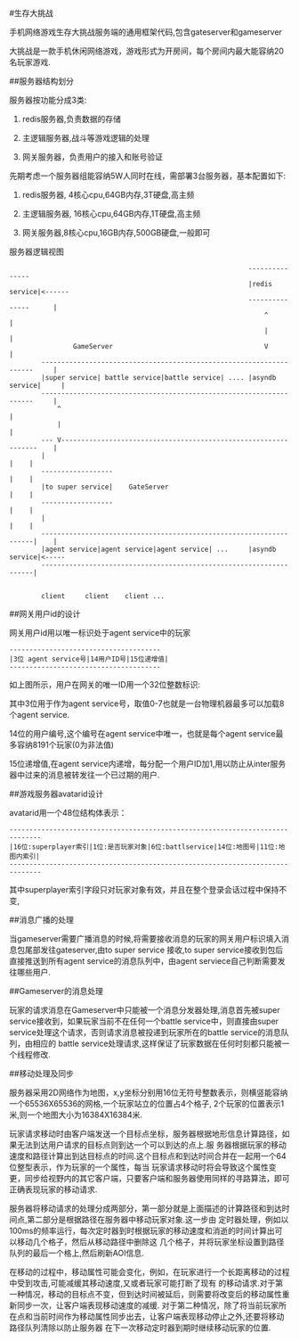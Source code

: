 #生存大挑战

手机网络游戏生存大挑战服务端的通用框架代码,包含gateserver和gameserver


大挑战是一款手机休闲网络游戏，游戏形式为开房间，每个房间内最大能容纳20名玩家游戏.

##服务器结构划分

服务器按功能分成3类:


1. redis服务器,负责数据的存储

2. 主逻辑服务器,战斗等游戏逻辑的处理

3. 网关服务器，负责用户的接入和账号验证


先期考虑一个服务器组能容纳5W人同时在线，需部署3台服务器，基本配置如下:

1. redis服务器, 4核心cpu,64GB内存,3T硬盘,高主频

2. 主逻辑服务器, 16核心cpu,64GB内存,1T硬盘,高主频

3. 网关服务器,8核心cpu,16GB内存,500GB硬盘,一般即可
 


服务器逻辑视图

												                --------------- 
																|redis service|<------
																---------------		 |		
																	^                |
																	|                |
					GameServer										V				 |
			--------------------------------------------------------------------	 |
			|super service| battle service|battle service| .... |asyndb service|     |
			--------------------------------------------------------------------     |
				^                                                                    |
				|                                                                    |
			---	V----------------------------------------------------------------	 |
			|                                                                   |    |
			------------------			                                        |    |
			|to super service|    GateServer                                    |    |
			------------------                                                  |    |
			|		                                                            |    | 
			--------------------------------------------------------------------|    |
			|agent service|agent service|agent service| ...     |asyndb service|<-----
			--------------------------------------------------------------------|    
                                                                               

			client     client    client ... 




##网关用户id的设计

网关用户id用以唯一标识处于agent service中的玩家
	
	--------------------------------------
	|3位 agent service号|14用户ID号|15位递增值|
	--------------------------------------

如上图所示，用户在网关的唯一ID用一个32位整数标识:	

其中3位用于作为agent service号，取值0-7也就是一台物理机器最多可以加载8个agent service.

14位的用户编号,这个编号在agent service中唯一，也就是每个agent service最多容纳8191个玩家(0为非法值)

15位递增值,在agent service内递增，每分配一个用户ID加1,用以防止从inter服务器中过来的消息被转发往一个已过期的用户.

##游戏服务器avatarid设计

avatarid用一个48位结构体表示：

	------------------------------------------------------------------------------
	|16位:superplayer索引|1位:是否玩家对象|6位:battlservice|14位:地图号|11位:地图内索引| 
	------------------------------------------------------------------------------

其中superplayer索引字段只对玩家对象有效，并且在整个登录会话过程中保持不变,


##消息广播的处理

当gameserver需要广播消息的时候,将需要接收消息的玩家的网关用户标识填入消息包尾部发往gateserver,由to super service
接收,to super service接收到包后直接推送到所有agent service的消息队列中，由agent serviece自己判断需要发往哪些用户.


##Gameserver的消息处理

玩家的请求消息在Gameserver中只能被一个消息分发器处理,消息首先被super service接收到，如果玩家当前不在任何一个battle
service中，则直接由super service处理这个请求，否则请求消息被投递到玩家所在的battle service的消息队列，由相应的
battle service处理请求,这样保证了玩家数据在任何时刻都只能被一个线程修改.


##移动处理及同步

服务器采用2D网络作为地图，x,y坐标分别用16位无符号整数表示，则横竖能容纳一个65536X65536的网格,一个玩家站立的位置占4个格子,
2个玩家的位置表示1米,则一个地图大小为16384X16384米.

玩家请求移动时由客户端发送一个目标点坐标，服务器根据地形信息计算路径，如果无法到达用户请求的目标点则到达一个可以到达的点上.服
务器根据玩家的移动速度和路径计算出到达目标点的时间.这个目标点和到达时间合并在一起用一个64位整型表示，作为玩家的一个属性，每当
玩家请求移动时将会导致这个属性变更，同步给视野内的其它客户端，只要客户端和服务器使用同样的寻路算法，即可正确表现玩家的移动请求.

服务器将移动请求的处理分成两部分，第一部分就是上面描述的计算路径和到达时间点,第二部分是根据路径在服务器中移动玩家对象.这一步由
定时器处理，例如以100ms的频率运行，每次定时器到时根据玩家的移动速度和消逝的时间计算出可以移动几个格子，然后从移动路径中删除这
几个格子，并将玩家坐标设置到路径队列的最后一个格上,然后刷新AOI信息.

在移动的过程中，移动属性可能会变化，例如，在玩家进行一个长距离移动的过程中受到攻击,可能减缓其移动速度,又或者玩家可能打断了现有
的移动请求.对于第一种情况，移动的目标点不变，但到达时间被延后，则需要将改变后的移动属性重新同步一次，让客户端表现移动速度的减缓.
对于第二种情况，除了将当前玩家所在点和当前时间作为移动属性同步出去，让客户端表现移动停止之外,还要将移动路径队列清除以防止服务器
在下一次移动定时器到期时继续移动玩家的位置.




